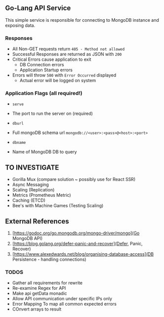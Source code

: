 ## Go-Lang API Service

This simple service is responsible for connecting to MongoDB instance and exposing data.

### Responses
* All Non-GET requests return `405 - Method not allowed`
* Successful Responses are returned as JSON with `200`
* Critical Errors cause application to exit
    - DB Connection errors
    - Application Startup errors
* Errors will throw `500` with `Error Occurred` displayed
    - Actual error will be logged on system


### Application Flags (all required!)
* `serve`
 - The port to run the server on (required)
* `dburl`
 - Full mongoDB schema url `mongodb://<user>:<pass>@<host>:<port>`
* `dbname`
 - Name of MongoDB DB to query

## TO INVESTIGATE
* Gorilla Mux (compare solution ~ possibly use for React SSR)
* Async Messaging
* Scaling (Replication)
* Metrics (Prometheus Metric)
* Caching (ETCD)
* Bee's with Machine Games (Testing Scaling)

## External References
1. [https://godoc.org/go.mongodb.org/mongo-driver/mongo](Go MongoDB API)
2. [https://blog.golang.org/defer-panic-and-recover](Defer, Panic, Recover)
3. [https://www.alexedwards.net/blog/organising-database-access](DB Persistence - handling connections)

### TODOS
* Gather all requirements for rewrite
* Re-examine Regex for API
* Make api getData monadic
* Allow API communication under specific IPs only
* Error Mapping To map all common expected errors
* COnvert arrays to result
